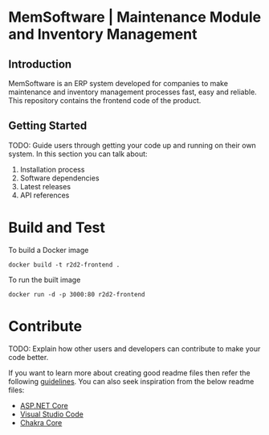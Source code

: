 # MemSoftware | Maintenance Module and Inventory Management
## Introduction 
MemSoftware is an ERP system developed for companies to make maintenance and inventory management processes fast, easy and reliable.
This repository contains the frontend code of the product.

## Getting Started
TODO: Guide users through getting your code up and running on their own system. In this section you can talk about:
1.	Installation process
2.	Software dependencies
3.	Latest releases
4.	API references

# Build and Test

To build a Docker image
```
docker build -t r2d2-frontend .
```
To run the built image
```
docker run -d -p 3000:80 r2d2-frontend
```
# Contribute
TODO: Explain how other users and developers can contribute to make your code better. 

If you want to learn more about creating good readme files then refer the following [guidelines](https://docs.microsoft.com/en-us/azure/devops/repos/git/create-a-readme?view=azure-devops). You can also seek inspiration from the below readme files:
- [ASP.NET Core](https://github.com/aspnet/Home)
- [Visual Studio Code](https://github.com/Microsoft/vscode)
- [Chakra Core](https://github.com/Microsoft/ChakraCore)